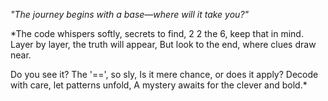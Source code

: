 *"The journey begins with a base—where will it take you?"*

*The code whispers softly, secrets to find,
2 2 the 6, keep that in mind.
Layer by layer, the truth will appear,
But look to the end, where clues draw near.

Do you see it? The '==', so sly,
Is it mere chance, or does it apply?
Decode with care, let patterns unfold,
A mystery awaits for the clever and bold.*
